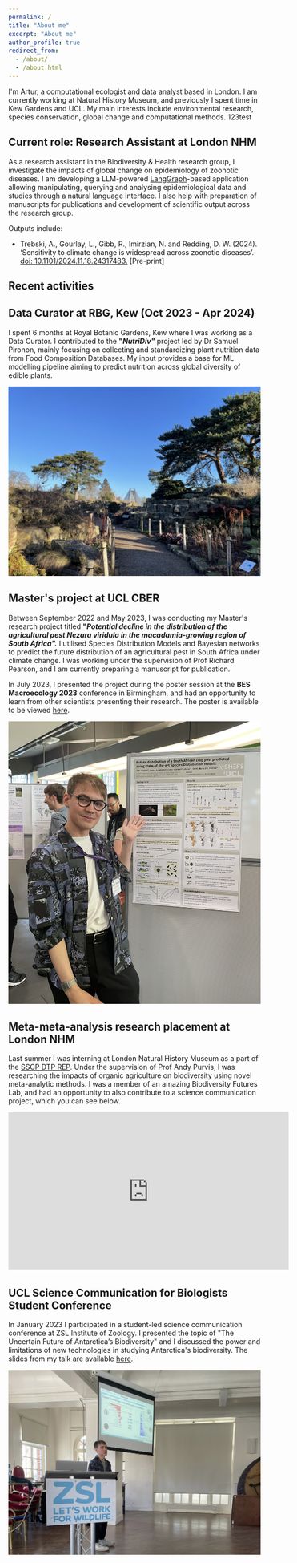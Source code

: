 ```yaml
---
permalink: /
title: "About me"
excerpt: "About me"
author_profile: true
redirect_from: 
  - /about/
  - /about.html
---
```


I'm Artur, a computational ecologist and data analyst based in London. I am currently working at Natural History Museum, and previously I spent time in Kew Gardens and UCL. My main interests include environmental research, species conservation, global change and computational methods. 
123test
## Current role: Research Assistant at London NHM

As a research assistant in the Biodiversity & Health research group, I investigate the impacts of global change on epidemiology of zoonotic diseases. I am developing a LLM-powered [LangGraph](https://www.langchain.com/langgraph)-based application allowing manipulating, querying and analysing epidemiological data and studies through a natural language interface. I also help with preparation of manuscripts for publications and development of scientific output across the research group. 

Outputs include:
* Trebski, A., Gourlay, L., Gibb, R., Imirzian, N. and Redding, D. W. (2024). ‘Sensitivity to climate change is widespread across zoonotic diseases’. [doi: 10.1101/2024.11.18.24317483.](https://doi.org/10.1101/2024.11.18.24317483) [Pre-print]

## Recent activities

## Data Curator at RBG, Kew (Oct 2023 - Apr 2024)

I spent 6 months at Royal Botanic Gardens, Kew where I was working as a Data Curator. I contributed to the **"*NutriDiv"*** project led by Dr Samuel Pironon, mainly focusing on collecting and standardizing plant nutrition data from Food Composition Databases. My input provides a base for ML modelling pipeline aiming to predict nutrition across global diversity of edible plants.

![Kew](/images/kew_pic.jpg)

## Master's project at UCL CBER

Between September 2022 and May 2023, I was conducting my Master's research project titled **"*Potential decline in the distribution of the agricultural pest Nezara viridula in the macadamia-growing region of South Africa".*** I utilised Species Distribution Models and Bayesian networks to predict the future distribution of an agricultural pest in South Africa under climate change. I was working under the supervision of Prof Richard Pearson, and I am currently preparing a manuscript for publication.

In July 2023, I presented the project during the poster session at the **BES Macroecology 2023** conference in Birmingham, and had an opportunity to learn from other scientists presenting their research. The poster is available to be viewed [here](https://ar-treb.github.io/projects/1.MSci_Poster/).

![Poster Session](/images/poster_sess.jpg)

## Meta-meta-analysis research placement at London NHM
Last summer I was interning at London Natural History Museum as a part of the [SSCP DTP REP](https://www.imperial.ac.uk/grantham/education/science-and-solutions-for-a-changing-planet-dtp/studentship-opportunities/). Under the supervision of Prof Andy Purvis, I was researching the impacts of organic agriculture on biodiversity using novel meta-analytic methods. I was a member of an amazing Biodiversity Futures Lab, and had an opportunity to also contribute to a science communication project, which you can see below.

<iframe width="560" height="315" src="https://www.youtube.com/embed/yFN21MYiZ8A?start=32" title="YouTube video player" frameborder="0" allow="accelerometer; autoplay; clipboard-write; encrypted-media; gyroscope; picture-in-picture; web-share" allowfullscreen></iframe>

## UCL Science Communication for Biologists Student Conference

In January 2023 I participated in a student-led science communication conference at ZSL Institute of Zoology. I presented the topic of "The Uncertain Future of Antarctica’s Biodiversity" and I discussed the power and limitations of new technologies in studying Antarctica's biodiversity.
The slides from my talk are available [here](https://ar-treb.github.io/projects/Antarctica/).

![Conference Talk](/images/conf_picture.jpg)



